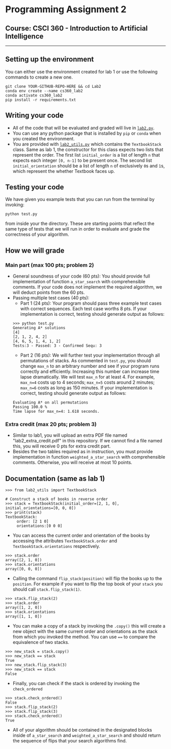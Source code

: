 # Programming Assignment 2

## Course: CSCI 360 - Introduction to Artificial Intelligence

-----

## Setting up the environment

You can either use the environment created for lab 1 or use the following commands to create a new one.

```
git clone YOUR-GITHUB-REPO-HERE && cd Lab2
conda env create --name cs360_lab2
conda activate cs360_lab2
pip install -r requirements.txt
```

## Writing your code

- All of the code that will be evaluated and graded will live in
[`lab2.py`](lab2.py).
- You can use any python package that is installed by `pip` or `conda`
when you created the environment.
- You are provided with [`lab2_utils.py`](lab2_utils.py) which contains
the `TextbookStack` class. Same as lab 1, the constructor for this class expects two
lists that represent the order. The first list `initial_order` is a
list of length `n` that expects each integer `[0, n-1]` to be present
once. The second list `initial_orientation` should be a list of length
`n` of exclusively `0`s and `1`s, which represent the whether Textbook faces up.

## Testing your code

We have given you example tests that you can run from the terminal by
invoking:

```
python test.py
```

from inside your the directory. These are starting points that reflect
the same type of tests that we will run in order to evaluate and grade
the correctness of your algorithm.

## How we will grade
### Main part (max 100 pts; problem 2)
- General soundness of your code (60 pts): You should provide full implementation of function `a_star_search` with comprehensible comments. If your code does not implement the required algorithm, we will deduct points from the 60 pts.
- Passing multiple test cases (40 pts): 
	- Part 1 (24 pts): Your program should pass three example test cases with correct sequences. Each test case worths 8 pts. If your implementation is correct, testing should generate output as follows:
	```
	>>> python test.py 
	Generating A* solutions
	[4]
	[2, 1, 2, 4, 2]
	[4, 6, 5, 1, 4, 1, 2]
	Tests:3 - Passed: 3 - Confirmed Sequ: 3
	```
	- Part 2 (16 pts): We will further test your implementation through all permutations of stacks. As commented in `test.py`, you should change `max_n` to an arbitrary number and see if your program runs correctly and efficiently. Increasing this number can increase time lapse dramatically. We will test `max_n` for at least 4. For example, `max_n=4` costs up to 4 seconds; `max_n=5` costs around 2 minutes; `max_n=6` costs as long as 150 minutes. If your implementation is correct, testing should generate output as follows:
	```
	Evaluating A* on all permutations
	Passing 100.0 %
	Time lapse for max_n=4: 1.618 seconds.
	```

### Extra credit (max 20 pts; problem 3)
- Similar to lab1, you will upload an extra PDF file named "lab2_extra_credit.pdf" in this repository. If we cannot find a file named this, you will receive 0 pts for extra credit part.
- Besides the two tables required as in instruction, you must provide implementation in function `weighted_a_star_search` with comprehensible comments. Otherwise, you will receive at most 10 points.

## Documentation (same as lab 1)
```
>>> from lab2_utils import TextbookStack

# Construct a stack of books in reverse order
>>> stack = TextbookStack(initial_order=[2, 1, 0], initial_orientations=[0, 0, 0])
>>> print(stack)
TextbookStack:
 	 order: [2 1 0]
	 orientations:[0 0 0]
```

- You can access the current order and orientation of the books by
accessing the attributes `TextbookStack.order` and
`TextbookStack.orientations` respectively.

```
>>> stack.order
array([2, 1, 0])
>>> stack.orientations
array([0, 0, 0])
```

- Calling the command `flip_stack(position)` will flip the books up to the
`position`. For example if you want to flip the top book of your `stack`
you should call `stack.flip_stack(1)`.

```
>>> stack.flip_stack(2)
>>> stack.order
array([1, 2, 0])
>>> stack.orientations
array([1, 1, 0])
```

- You can make a copy of a stack by invoking the `.copy()` this will
create a new object with the same current order and orientations as the
stack from which you invoked the method. You can use `==` to compare the
equivalence of two stacks.

```
>>> new_stack = stack.copy()
>>> new_stack == stack
True
>>> new_stack.flip_stack(3)
>>> new_stack == stack
False
```


- Finally, you can check if the stack is ordered by invoking the
`check_ordered`

```
>>> stack.check_ordered()
False
>>> stack.flip_stack(2)
>>> stack.flip_stack(3)
>>> stack.check_ordered()
True
```
- All of your algorithm should be contained in the designated blocks
inside of `a_star_search` and `weighted_a_star_search` and should
return the sequence of flips that your search algorithms find.


